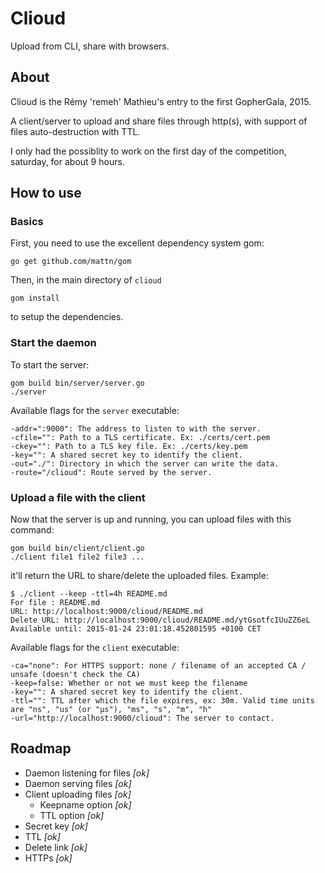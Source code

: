 # Clioud

Upload from CLI, share with browsers.

## About

Clioud is the Rémy 'remeh' Mathieu's entry to the first GopherGala, 2015.

A client/server to upload and share files through http(s), with support of files auto-destruction with TTL.

I only had the possiblity to work on the first day of the competition, saturday, for about 9 hours.

## How to use

### Basics

First, you need to use the excellent dependency system gom:

```
go get github.com/mattn/gom
```

Then, in the main directory of `clioud`

```
gom install
```

to setup the dependencies.

### Start the daemon

To start the server:

```
gom build bin/server/server.go
./server
```

Available flags for the `server` executable:

```
-addr=":9000": The address to listen to with the server.
-cfile="": Path to a TLS certificate. Ex: ./certs/cert.pem
-ckey="": Path to a TLS key file. Ex: ./certs/key.pem
-key="": A shared secret key to identify the client.
-out="./": Directory in which the server can write the data.
-route="/clioud": Route served by the server.
```

### Upload a file with the client

Now that the server is up and running, you can upload files with this command:

```
gom build bin/client/client.go
./client file1 file2 file3 ...
```

it'll return the URL to share/delete the uploaded files. Example:
```
$ ./client --keep -ttl=4h README.md
For file : README.md
URL: http://localhost:9000/clioud/README.md
Delete URL: http://localhost:9000/clioud/README.md/ytGsotfcIUuZZ6eL
Available until: 2015-01-24 23:01:18.452801595 +0100 CET
```

Available flags for the `client` executable:

```
-ca="none": For HTTPS support: none / filename of an accepted CA / unsafe (doesn't check the CA)
-keep=false: Whether or not we must keep the filename
-key="": A shared secret key to identify the client.
-ttl="": TTL after which the file expires, ex: 30m. Valid time units are "ns", "us" (or "µs"), "ms", "s", "m", "h"
-url="http://localhost:9000/clioud": The server to contact.
```

## Roadmap

  * Daemon listening for files *[ok]*
  * Daemon serving files *[ok]*
  * Client uploading files *[ok]*
    * Keepname option *[ok]*
    * TTL option *[ok]*
  * Secret key *[ok]*
  * TTL *[ok]*
  * Delete link *[ok]*
  * HTTPs *[ok]*

